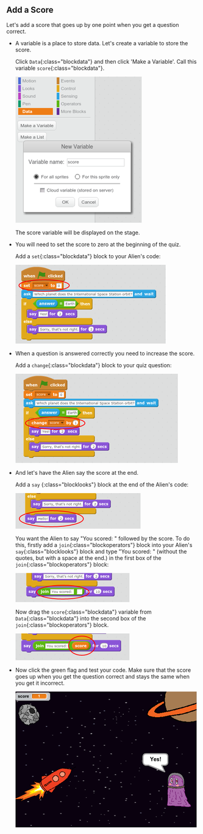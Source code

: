 ## Add a Score

Let's add a score that goes up by one point when you get a question correct. 



+ A variable is a place to store data. Let's create a variable to store the score. 

	Click `Data`{:class="blockdata"} and then click 'Make a Variable'. Call this variable `score`{:class="blockdata"}.

	![screenshot](images/space-quiz-score-variable.png)

	The score variable will be displayed on the stage. 

+ You will need to set the score to zero at the beginning of the quiz. 

	Add a `set`{:class="blockdata"} block to your Alien's code:

	![screenshot](images/space-quiz-score-0.png)

+ When a question is answered correctly you need to increase the score. 

	Add a `change`{:class="blockdata"} block to your quiz question:

	![screenshot](images/space-quiz-change-score.png)

+ And let's have the Alien say the score at the end. 

	Add a `say` {:class="blocklooks"} block at the end of the Alien's code:

	![screenshot](images/space-quiz-say.png)

	You want the Alien to say "You scored: " followed by the score. To do this, firstly add a `join`{:class="blockoperators"} block into your Alien's `say`{:class="blocklooks"} block and type "You scored: " (without the quotes, but with a space at the end.) in the first box of the `join`{:class="blockoperators"} block:

	![screenshot](images/space-quiz-join.png)

	Now drag the `score`{:class="blockdata"} variable from `Data`{:class="blockdata"} into the second box of the `join`{:class="blockoperators"} block. 

	![screenshot](images/space-quiz-show-score.png)


+ Now click the green flag and test your code. Make sure that the score goes up when you get the question correct and stays the same when you get it incorrect. 

	![screenshot](images/space-quiz-score-up.png)




